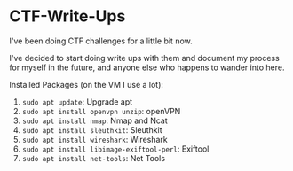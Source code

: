 # CTF-Write-Ups

I've been doing CTF challenges for a little bit now.

I've decided to start doing write ups with them and document my process for myself in the future, and anyone else who happens to wander into here.

Installed Packages (on the VM I use a lot):

1. `sudo apt update`: Upgrade apt
2. `sudo apt install openvpn unzip`: openVPN
3. `sudo apt install nmap`: Nmap and Ncat
4. `sudo apt install sleuthkit`: Sleuthkit
5. `sudo apt install wireshark`: Wireshark
6. `sudo apt install libimage-exiftool-perl`: Exiftool
7. `sudo apt install net-tools`: Net Tools
